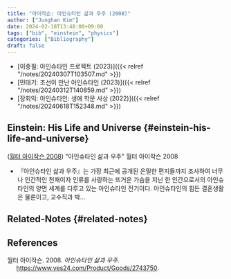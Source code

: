 ```yaml
---
title: "아이작슨: 아인슈타인 삶과 우주 (2008)"
author: ["Junghan Kim"]
date: 2024-02-18T13:48:00+09:00
tags: ["bib", "einstein", "physics"]
categories: ["Bibliography"]
draft: false
---
```


-   [이종필: 아인슈타인 프로젝트 (2023)]({{< relref "/notes/20240307T103507.md" >}})
-   [민태기: 조선이 만난 아인슈타인 (2023)]({{< relref "/notes/20240312T140859.md" >}})
-   [장회익: 아인슈타인: 생애 학문 사상 (2022)]({{< relref "/notes/20240618T152348.md" >}})


## Einstein: His Life and Universe {#einstein-his-life-and-universe}

(<a href="#citeproc_bib_item_1">월터 아이작슨 2008</a>) "아인슈타인 삶과 우주" 월터 아이작슨 2008

-   『아인슈타인 삶과 우주』는 가장 최근에 공개된 은밀한 편지들까지 조사하여 너무나 인간적인 천재이자 인류를 사랑하는 뜨거운 가슴을 지닌 한 인간으로서의 아인슈타인의 양면 세계를 다루고 있는 아인슈타인 전기이다. 아인슈타인의 힘든 결혼생활은 물론이고, 교수직과 박...


## Related-Notes {#related-notes}

## References

<style>.csl-entry{text-indent: -1.5em; margin-left: 1.5em;}</style><div class="csl-bib-body">
  <div class="csl-entry"><a id="citeproc_bib_item_1"></a>월터 아이작슨. 2008. <i>아인슈타인 삶과 우주</i>. <a href="https://www.yes24.com/Product/Goods/2743750">https://www.yes24.com/Product/Goods/2743750</a>.</div>
</div>
